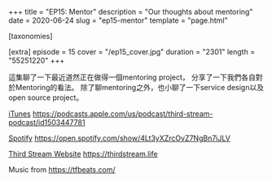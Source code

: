 +++
title = "EP15: Mentor"
description = "Our thoughts about mentoring"
date = 2020-06-24
slug = "ep15-mentor"
template = "page.html"

[taxonomies]

[extra]
episode = 15
cover = "/ep15_cover.jpg"
duration = "2301"
length = "55251220"
+++

這集聊了一下最近道然正在做得一個mentoring project，
分享了一下我們各自對於Mentoring的看法。
除了聊mentoring之外，也小聊了一下service design以及open source project。

<!-- more -->


[iTunes](https://podcasts.apple.com/us/podcast/third-stream-podcast/id1503447781)
https://podcasts.apple.com/us/podcast/third-stream-podcast/id1503447781

[Spotify](https://open.spotify.com/show/4Lt3yXZrcOvZ7NgBn7iJLV)
https://open.spotify.com/show/4Lt3yXZrcOvZ7NgBn7iJLV

[Third Stream Website](https://thirdstream.life)
https://thirdstream.life

Music from https://tfbeats.com/
